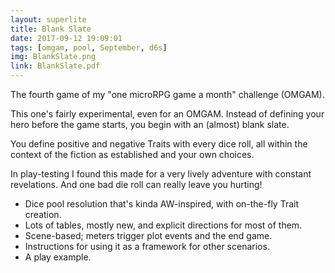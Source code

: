 ```yaml
---
layout: superlite
title: Blank Slate
date: 2017-09-12 19:09:01
tags: [omgam, pool, September, d6s]
img: BlankSlate.png
link: BlankSlate.pdf
---
```


The fourth game of my "one microRPG game a month" challenge (OMGAM).

This one's fairly experimental, even for an OMGAM. Instead of defining your hero before the game starts, you begin with an (almost) blank slate.

You define positive and negative Traits with every dice roll, all within the context of the fiction as established and your own choices.

In play-testing I found this made for a very lively adventure with constant revelations. And one bad die roll can really leave you hurting!

* Dice pool resolution that's kinda AW-inspired, with on-the-fly Trait creation.
* Lots of tables, mostly new, and explicit directions for most of them.
* Scene-based; meters trigger plot events and the end game.
* Instructions for using it as a framework for other scenarios.
* A play example.
